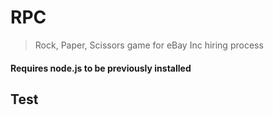 RPC
===

> Rock, Paper, Scissors game for eBay Inc hiring process

#### Requires node.js to be previously installed

## Test
